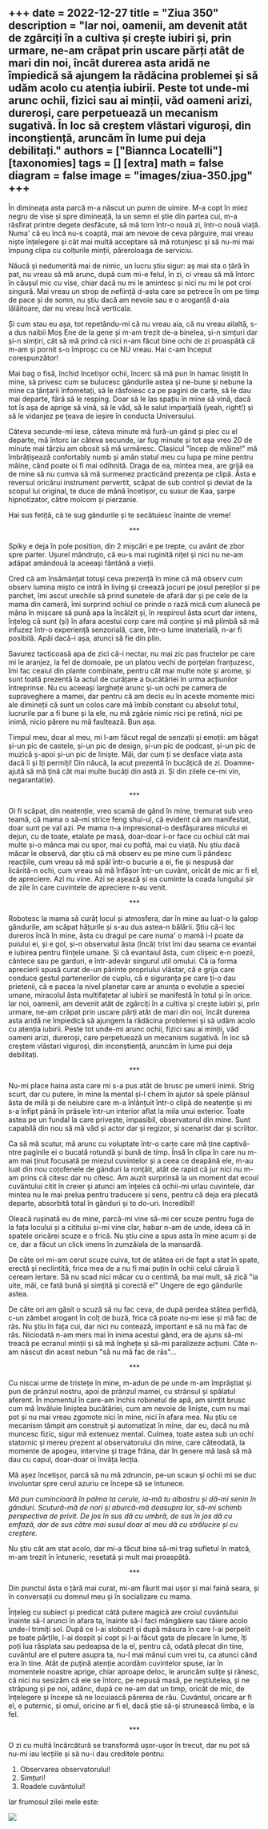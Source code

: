 
+++
date = 2022-12-27
title = "Ziua 350"
description = "Iar noi, oamenii, am devenit atât de zgârciți în a cultiva și crește iubiri și, prin urmare, ne-am crăpat prin uscare părți atât de mari din noi, încât durerea asta aridă ne împiedică să ajungem la rădăcina problemei și să udăm acolo cu atenția iubirii. Peste tot unde-mi arunc ochii, fizici sau ai minții, văd oameni arizi, dureroși, care perpetuează un mecanism sugativă. În loc să creștem vlăstari viguroși, din inconștiență, aruncăm în lume pui deja debilitați."
authors = ["Biannca Locatelli"]
[taxonomies]
tags = []
[extra]
math = false
diagram = false
image = "images/ziua-350.jpg"
+++
---

În dimineața asta parcă m-a născut un pumn de uimire. M-a copt în miez negru de vise și spre dimineață, la un semn el știe din partea cui, m-a răsfirat printre degete desfăcute, să mă torn într-o nouă zi, într-o nouă viață. Numa' că eu încă nu-s coaptă, mai am nevoie de ceva pârguire, mai vreau niște înțelegere și cât mai multă acceptare să mă rotunjesc și să nu-mi mai împung clipa cu colțurile minții, păreroloaga de serviciu.

Năucă și nedumerită mai de nimic, un lucru știu sigur: aș mai sta o țâră în pat, nu vreau să mă arunc, după cum mi-e felul, în zi, ci vreau să mă întorc în căușul mic cu vise, chiar dacă nu mi le amintesc și nici nu mi le pot croi singură. Mai vreau un strop de neființă d-asta care se petrece în om pe timp de pace și de somn, nu știu dacă am nevoie sau e o aroganță d-aia lălăitoare, dar nu vreau încă verticala.

Și cum stau eu așa, tot repetându-mi că nu vreau aia, că nu vreau ailaltă, s-a dus naibii Moș Ene de la gene și m-am trezit de-a binelea, și-n simțuri dar și-n simțiri, cât să mă prind că nici n-am făcut bine ochi de zi proaspătă că m-am și pornit s-o împroșc cu ce NU vreau. Hai c-am început corespunzător!

Mai bag o fisă, închid încetișor ochii, încerc să mă pun în hamac liniștit în mine, să privesc cum se bulucesc gândurile astea și ne-bune și nebune la mine ca țânțarii înfometați, să le răsfoiesc ca pe pagini de carte, să le dau mai departe, fără să le resping. Doar să le las spațiu în mine să vină, dacă tot îs așa de aprige să vină, să le văd, să le salut imparțială (yeah, right!) și să le vidanjez pe țeava de ieșire în conducta Universului.

Câteva secunde-mi iese, câteva minute mă fură-un gând și plec cu el departe, mă întorc iar câteva secunde, iar fug minute și tot așa vreo 20 de minute mai târziu am obosit să mă urmăresc. Clasicul "încep de mâine!" mă îmbrățișează confortably numb și amân statul meu cu lupa pe mine pentru mâine, când poate oi fi mai odihnită. Draga de ea, mintea mea, are grijă ea de mine să nu cumva să mă surmenez practicând prezența pe clipă. Ăsta e reversul oricărui instrument pervertit, scăpat de sub control și deviat de la scopul lui original, te duce de mână încetișor, cu susur de Kaa, șarpe hipnotizator, către molcom și pierzanie.

Hai sus fetiță, că te sug gândurile și te secătuiesc înainte de vreme!

<p style="text-align: center;">***</p>

Spiky e deja în pole position, din 2 mișcări e pe trepte, cu avânt de zbor spre parter. Ușurel mândruțo, că eu-s mai ruginită nițel și nici nu ne-am adăpat amândouă la aceeași fântână a vieții.

Cred că am însămânțat totuși ceva prezență în mine că mă observ cum observ lumina mișto ce intră în living și creează jocuri pe josul pereților și pe parchet, îmi ascut urechile să prind sunetele de afară dar și pe cele de la mama din cameră, îmi surprind ochiul ce prinde o rază mică cum alunecă pe mâna în mișcare să pună apa la încălzit și, în respiroul ăsta scurt dar intens, înțeleg că sunt (și) în afara acestui corp care mă conține și mă plimbă să mă infuzez într-o experiență senzorială, care, într-o lume imaterială, n-ar fi posibilă. Apăi dacă-i așa, atunci să fie din plin.

Savurez tacticoasă apa de zici că-i nectar, nu mai zic pas fructelor pe care mi le aranjez, la fel de domoale, pe un platou vechi de porțelan franțuzesc, îmi fac ceaiul din plante combinate, pentru cât mai multe note și arome, și sunt toată prezentă la actul de curățare a bucătăriei în urma acțiunilor întreprinse. Nu cu aceeași larghețe arunc și-un ochi pe camera de supraveghere a mamei, dar pentru că am decis eu în aceste momente mici ale dimineții că sunt un colos care mă îmbib constant cu absolut totul, lucrurile par a fi bune și la ele, nu mă zgârie nimic nici pe retină, nici pe inimă, nicio părere nu mă faultează. Bun așa.

Timpul meu, doar al meu, mi l-am făcut regal de senzații și emoții: am băgat și-un pic de castele, și-un pic de design, și-un pic de podcast, și-un pic de muzică ș-apoi și-un pic de liniște. Măi, dar cum ți se desface viața asta dacă îi și îți permiți! Din năucă, la acut prezentă în bucățică de zi. Doamne-ajută să mă țină cât mai multe bucăți din astă zi. Și din zilele ce-mi vin, negarantat(e).

<p style="text-align: center;">***</p>

Oi fi scăpat, din neatenție, vreo scamă de gând în mine, tremurat sub vreo teamă, că mama o să-mi strice feng shui-ul, că evident că am manifestat, doar sunt pe val azi. Pe mama n-a impresionat-o desfășurarea micului ei dejun, cu de toate, etalate pe masă, doar-doar i-or face cu ochiul cât mai multe și-o mânca mai cu spor, mai cu poftă, mai cu viață. Nu știu dacă măcar le observă, dar știu că mă observ eu pe mine cum îi pândesc reacțiile, cum vreau să mă spăl într-o bucurie a ei, fie și nespusă dar licărită-n ochi, cum vreau să mă înfășor într-un cuvânt, oricât de mic ar fi el, de apreciere. Azi nu vine. Azi se așează și ea cuminte la coada lungului șir de zile în care cuvintele de apreciere n-au venit.

<p style="text-align: center;">***</p>

Robotesc la mama să curăț locul și atmosfera, dar în mine au luat-o la galop gândurile, am scăpat hățurile și s-au dus astea-n bălării. Știu că-i loc dureros încă în mine, ăsta cu dragul pe care numa' o mamă i-l poate da puiului ei, și e gol, și-n observatul ăsta (încă) trist îmi dau seama ce evantai e iubirea pentru ființele umane. Și că evantaiul ăsta, cum clișeic e-n poezii, cântece sau pe garduri, e într-adevăr singurul util omului. Că ia forma aprecierii spusă curat de-un părinte propriului vlăstar, că e grija care conduce gestul partenerilor de cuplu, că e siguranța pe care ți-o dau prietenii, că e pacea la nivel planetar care ar anunța o evoluție a speciei umane, miracolul ăsta multifațetar al iubirii se manifestă în totul și în orice. Iar noi, oamenii, am devenit atât de zgârciți în a cultiva și crește iubiri și, prin urmare, ne-am crăpat prin uscare părți atât de mari din noi, încât durerea asta aridă ne împiedică să ajungem la rădăcina problemei și să udăm acolo cu atenția iubirii. Peste tot unde-mi arunc ochii, fizici sau ai minții, văd oameni arizi, dureroși, care perpetuează un mecanism sugativă. În loc să creștem vlăstari viguroși, din inconștiență, aruncăm în lume pui deja debilitați.

<p style="text-align: center;">***</p>

Nu-mi place haina asta care mi s-a pus atât de brusc pe umerii inimii. Strig scurt, dar cu putere, în mine la mental și-l chem în ajutor să spele plânsul ăsta de milă și de neiubire care m-a înlănțuit într-o clipă de neatenție și mi s-a înfipt până în prăsele într-un interior aflat la mila unui exterior. Toate astea pe un fundal la care privește, impasibil, observatorul din mine. Sunt capabilă din nou să mă văd și actor dar și regizor, și scenarist dar și scriitor.

Ca să mă scutur, mă arunc cu voluptate într-o carte care mă ține captivă-ntre paginile ei o bucată rotundă și bună de timp. Însă în clipa în care nu m-am mai ținut focusată pe miezul cuvintelor și a ceea ce deapănă ele, m-au luat din nou coțofenele de gânduri la ronțăit, atât de rapid că jur nici nu m-am prins că citesc dar nu citesc. Am auzit surprinsă la un moment dat ecoul cuvântului citit în creier și atunci am înțeles că ochii-mi urlau cuvintele, dar mintea nu le mai prelua pentru traducere și sens, pentru că deja era plecată departe, absorbită total în gânduri și to do-uri. Incredibil!

Oleacă rușinată eu de mine, parcă-mi vine să-mi cer scuze pentru fuga de la fața locului și a cititului și-mi vine clar, habar n-am de unde, ideea că în spatele oricărei scuze e o frică. Nu știu cine a spus asta în mine acum și de ce, dar a făcut un click imens în zumzăiala de la mansardă.

De câte ori mi-am cerut scuze cuiva, tot de atâtea ori de fapt a stat în spate, erectă și neclintită, frica mea de a nu fi mai puțin în ochii celui căruia îi ceream iertare. Să nu scad nici măcar cu o centimă, ba mai mult, să zică "ia uite, măi, ce fată bună și simțită și corectă e!" Ungere de ego gândurile astea.

De câte ori am găsit o scuză să nu fac ceva, de după perdea stătea perfidă, c-un zâmbet arogant în colț de buză, frica că poate nu-mi iese și mă fac de râs. Nu știu în fața cui, dar nici nu contează, important e să nu mă fac de râs. Niciodată n-am mers mai în inima acestui gând, era de ajuns să-mi treacă pe ecranul minții și să mă înghețe și să-mi paralizeze acțiuni. Câte n-am născut din acest nebun "să nu mă fac de râs"…

<p style="text-align: center;">***</p>

Cu niscai urme de tristețe în mine, m-adun de pe unde m-am împrăștiat și pun de prânzul nostru, apoi de prânzul mamei, cu strânsul și spălatul aferent. În momentul în care-am închis robinetul de apă, am simțit brusc cum mă învăluie liniștea bucătăriei, cum am nevoie de liniște, cum nu mai pot și nu mai vreau zgomote nici în mine, nici în afara mea. Nu știu ce mecanism tâmpit am construit și automatizat în mine, dar eu, dacă nu mă muncesc fizic, sigur mă extenuez mental. Culmea, toate astea sub un ochi statornic și mereu prezent al observatorului din mine, care câteodată, la momente de apogeu, intervine și trage frâna, dar în genere mă lasă să mă dau cu capul, doar-doar oi învăța lecția.

Mă așez încetișor, parcă să nu mă zdruncin, pe-un scaun și ochii mi se duc involuntar spre cerul azuriu ce începe să se întunece.

_Mă pun cumincioară în palma ta cerule, ia-mă tu albastru și dă-mi senin în gânduri. Scutură-mă de nori și aburcă-mă deasupra lor, să-mi schimb perspectiva de privit. De jos în sus dă cu umbră, de sus în jos dă cu emfază, dar de sus către mai susul doar al meu dă cu strălucire și cu creștere._

Nu știu cât am stat acolo, dar mi-a făcut bine să-mi trag sufletul în matcă, m-am trezit în întuneric, resetată și mult mai proaspătă.

<p style="text-align: center;">***</p>

Din punctul ăsta o țâră mai curat, mi-am făurit mai ușor și mai faină seara, și în conversații cu domnul meu și în socializare cu mama.

Înțeleg cu subiect și predicat câtă putere magică are croiul cuvântului înainte să-l arunci în afara ta, înainte să-l faci mângâiere sau tăiere acolo unde-l trimiți sol. După ce l-ai slobozit și după măsura în care l-ai perpelit pe toate părțile, l-ai dospit și copt și l-ai făcut gata de plecare în lume, îți poți lua răsplata sau pedeapsa de la el, pentru că, odată plecat din tine, cuvântul are el putere asupra ta, nu-l mai mânui cum vrei tu, ca atunci când era în tine. Atât de puțină atenție acordăm cuvintelor spuse, iar în momentele noastre aprige, chiar aproape deloc, le aruncăm sulițe și rănesc, că nici nu sesizăm că ele se întorc, pe nepusă masă, pe neștiutelea, și ne străpung și pe noi, adânc, după ce ne-am dat un timp, oricât de mic, de înțelegere și începe să ne locuiască părerea de rău. Cuvântul, oricare ar fi el, e puternic, și omul, oricine ar fi el, dacă știe să-și strunească limba, e la fel.

<p style="text-align: center;">***</p>

O zi cu multă încărcătură se transformă ușor-ușor în trecut, dar nu pot să nu-mi iau lecțiile și să nu-i dau creditele pentru:
1. Observarea observatorului!
2. Simțuri!
3. Roadele cuvântului!

Iar frumosul zilei mele este:

<div class="flex justify-center">
  <img src="images/350-1024x1020.jpeg" />
</div>
